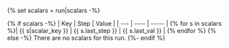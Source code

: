 {% set scalars = run|scalars -%}

{% if scalars -%}
| Key | Step | Value |
| --- | ---- | ----- |
{% for s in scalars %}| {{ s|scalar_key }} | {{ s.last_step }} | {{ s.last_val }} |
{% endfor %}
{% else -%}
There are no scalars for this run.
{%- endif %}
